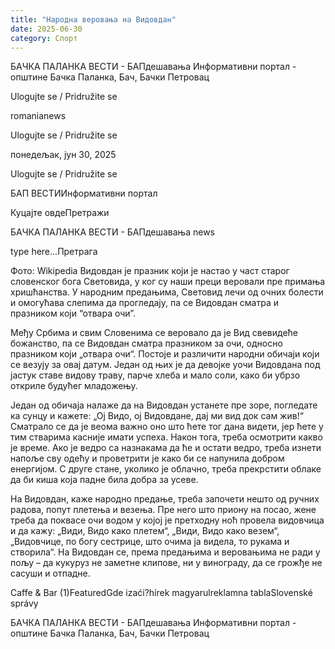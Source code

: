 ```yaml
---
title: "Народна веровања на Видовдан"
date: 2025-06-30
category: Спорт
---
```


БАЧКА ПАЛАНКА ВЕСТИ - БАПдешавања Информативни портал - општине Бачка Паланка, Бач, Бачки Петровац

Ulogujte se / Pridružite se

romanianews

Ulogujte se / Pridružite se

понедељак, јун 30, 2025

Ulogujte se / Pridružite se

БАП ВЕСТИИнформативни портал

Куцајте овдеПретражи

БАЧКА ПАЛАНКА ВЕСТИ - БАПдешавања news

type here...Претрага

Фото: Wikipedia
            Видовдан је празник који је настао у част старог словенског бога Световида, у ког су наши преци веровали пре примања хришћанства. У народним предањима, Световид лечи од очних болести и омогућава слепима да прогледају, па се Видовдан сматра и празником који “отвара очи”.

Међу Србима и свим Словенима се веровало да је Вид свевидеће божанство, па се Видовдан сматра празником за очи, односно празником који „отвара очи“.
Постоје и различити народни обичаји који се везују за овај датум. Један од њих је да девојке уочи Видовдана под јастук ставе видову траву, парче хлеба и мало соли, како би убрзо откриле будућег младожењу.


Један од обичаја налаже да на Видовдан устанете пре зоре, погледате ка сунцу и кажете: „Ој Видо, ој Видовдане, дај ми вид док сам жив!“ Сматрало се да је веома важно оно што ћете тог дана видети, јер ћете у тим стварима касније имати успеха. Након тога, треба осмотрити какво је време. Ако је ведро са назнакама да ће и остати ведро, треба изнети напоље сву одећу и проветрити је како би се напунила добром енергијом. С друге стане, уколико је облачно, треба прекрстити облаке да би киша која падне била добра за усеве.


На Видовдан, каже народно предање, треба започети нешто од ручних радова, попут плетења и везења. Пре него што приону на посао, жене треба да поквасе очи водом у којој је претходну ноћ провела видовчица и да кажу: „Види, Видо како плетем“, „Види, Видо како везем“, „Видовчице, по богу сестрице, што очима ја видела, то рукама и створила“.
На Видовдан се, према предањима и веровањима не ради у пољу – да кукуруз не заметне клипове, ни у винограду, да се грожђе не сасуши и отпадне.

Caffe & Bar (1)FeaturedGde izaći?hírek magyarulreklamna tablaSlovenské správy

БАЧКА ПАЛАНКА ВЕСТИ - БАПдешавања Информативни портал - општине Бачка Паланка, Бач, Бачки Петровац
